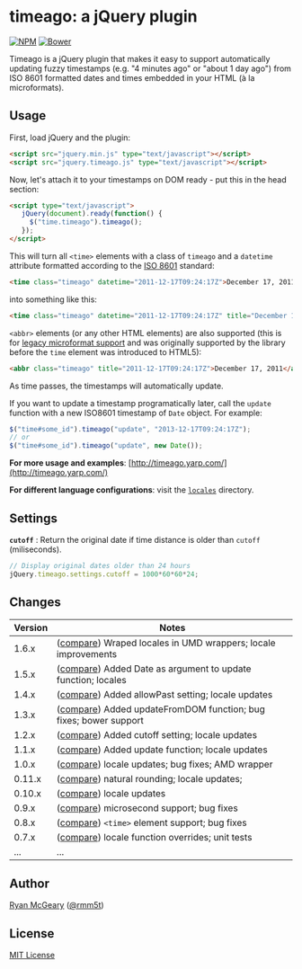 # timeago: a jQuery plugin

[![NPM](https://img.shields.io/npm/v/timeago.svg)](https://www.npmjs.com/package/timeago)
[![Bower](https://img.shields.io/bower/v/jquery-timeago.svg)](http://bower.io/search/?q=jquery-timeago)

Timeago is a jQuery plugin that makes it easy to support automatically updating
fuzzy timestamps (e.g. "4 minutes ago" or "about 1 day ago") from ISO 8601
formatted dates and times embedded in your HTML (à la microformats).

## Usage

First, load jQuery and the plugin:

```html
<script src="jquery.min.js" type="text/javascript"></script>
<script src="jquery.timeago.js" type="text/javascript"></script>
```

Now, let's attach it to your timestamps on DOM ready - put this in the head
section:

```html
<script type="text/javascript">
   jQuery(document).ready(function() {
     $("time.timeago").timeago();
   });
</script>
```

This will turn all `<time>` elements with a class of `timeago` and a
`datetime` attribute formatted according to the
[ISO 8601](http://en.wikipedia.org/wiki/ISO_8601) standard:

```html
<time class="timeago" datetime="2011-12-17T09:24:17Z">December 17, 2011</time>
```

into something like this:

```html
<time class="timeago" datetime="2011-12-17T09:24:17Z" title="December 17, 2011">about 1 day ago</time>
```

`<abbr>` elements (or any other HTML elements) are also supported (this is for
[legacy microformat support](http://microformats.org/wiki/datetime-design-pattern)
and was originally supported by the library before the `time` element was
introduced to HTML5):

```html
<abbr class="timeago" title="2011-12-17T09:24:17Z">December 17, 2011</abbr>
```

As time passes, the timestamps will automatically update.

If you want to update a timestamp programatically later, call the `update`
function with a new ISO8601 timestamp of `Date` object. For example:

```javascript
$("time#some_id").timeago("update", "2013-12-17T09:24:17Z");
// or
$("time#some_id").timeago("update", new Date());
```

**For more usage and examples**: [http://timeago.yarp.com/](http://timeago.yarp.com/)

**For different language configurations**: visit the [`locales`](https://github.com/rmm5t/jquery-timeago/tree/master/locales) directory.

## Settings

**`cutoff`** : Return the original date if time distance is older than `cutoff` (miliseconds).

```javascript
// Display original dates older than 24 hours
jQuery.timeago.settings.cutoff = 1000*60*60*24;
```

## Changes

| Version | Notes                                                                           |
|---------|---------------------------------------------------------------------------------|
|   1.6.x | ([compare][compare-1.6]) Wraped locales in UMD wrappers; locale improvements    |
|   1.5.x | ([compare][compare-1.5]) Added Date as argument to update function; locales     |
|   1.4.x | ([compare][compare-1.4]) Added allowPast setting; locale updates                |
|   1.3.x | ([compare][compare-1.3]) Added updateFromDOM function; bug fixes; bower support |
|   1.2.x | ([compare][compare-1.2]) Added cutoff setting; locale updates                   |
|   1.1.x | ([compare][compare-1.1]) Added update function; locale updates                  |
|   1.0.x | ([compare][compare-1.0]) locale updates; bug fixes; AMD wrapper                 |
|  0.11.x | ([compare][compare-0.11]) natural rounding; locale updates;                     |
|  0.10.x | ([compare][compare-0.10]) locale updates                                        |
|   0.9.x | ([compare][compare-0.9]) microsecond support; bug fixes                         |
|   0.8.x | ([compare][compare-0.8]) `<time>` element support; bug fixes                    |
|   0.7.x | ([compare][compare-0.7]) locale function overrides; unit tests                  |
|     ... | ...                                                                             |

[compare-1.6]: https://github.com/rmm5t/jquery-timeago/compare/v1.5.4...v1.6.7
[compare-1.5]: https://github.com/rmm5t/jquery-timeago/compare/v1.4.3...v1.5.4
[compare-1.4]: https://github.com/rmm5t/jquery-timeago/compare/v1.3.2...v1.4.3
[compare-1.3]: https://github.com/rmm5t/jquery-timeago/compare/v1.2.0...v1.3.2
[compare-1.2]: https://github.com/rmm5t/jquery-timeago/compare/v1.1.0...v1.2.0
[compare-1.1]: https://github.com/rmm5t/jquery-timeago/compare/v1.0.2...v1.1.0
[compare-1.0]: https://github.com/rmm5t/jquery-timeago/compare/v0.11.4...v1.0.2
[compare-0.11]: https://github.com/rmm5t/jquery-timeago/compare/v0.10.1...v0.11.4
[compare-0.10]: https://github.com/rmm5t/jquery-timeago/compare/v0.9.3...v0.10.1
[compare-0.9]: https://github.com/rmm5t/jquery-timeago/compare/v0.8.2...v0.9.3
[compare-0.8]: https://github.com/rmm5t/jquery-timeago/compare/v0.7.2...v0.8.2
[compare-0.7]: https://github.com/rmm5t/jquery-timeago/compare/v0.6.2...v0.7.2

## Author

[Ryan McGeary](http://ryan.mcgeary.org) ([@rmm5t](http://twitter.com/rmm5t))

## License

[MIT License](https://rmm5t.mit-license.org/)
